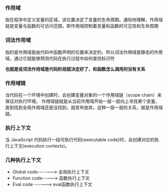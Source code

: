 ### 作用域
指在程序中定义变量的区域，该位置决定了变量的生命周期。通俗地理解，作用域就是变量与函数的可访问范围，即作用域控制着变量和函数的可见性和生命周期


### 词法作用域
指的是作用域是由代码中函数声明的位置来决定的，所以词法作用域是静态的作用域，通过它就能够预测代码在执行过程中如何查找标识符</br>

**也就是说词法作用域是代码阶段就决定好了，和函数怎么调用的没有关系**

### 作用域链
当代码在一个环境中创建时，会创建变量对象的一个作用域链（scope chain）来保证对执行环境。
作用域链就是从当前作用域开始一层一层向上寻找某个变量，直到找到全局作用域还是没找到，就宣布放弃。这种一层一层的关系，就是作用域链。


### 执行上下文
当 JavaScript 代码执行一段可执行代码(executable code)时，会创建对应的执行上下文(execution contexts)。
### 几种执行上下文

- Global code-------> 全局执行上下文
- Function code-----> 函数执行上下文
- Eval code ------> eval函数执行上下文


